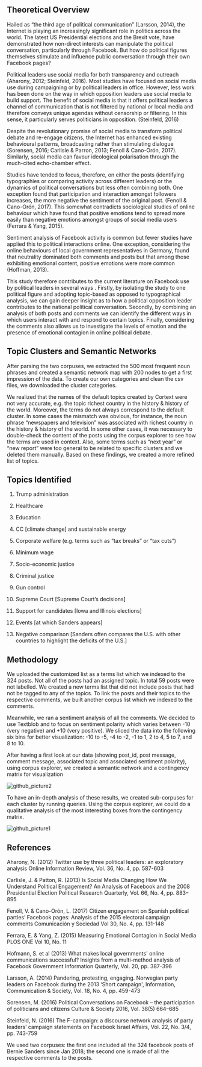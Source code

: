 ## Theoretical Overview

Hailed  as “the third age of political communication” (Larsson, 2014), the Internet is playing an increasingly significant role in politics across the world.  The latest US Presidential elections and the Brexit vote, have demonstrated how non-direct interests can manipulate the political conversation, particularly through Facebook.  But how do political figures themselves stimulate and influence public conversation through their own Facebook pages?

Political leaders use social media for both transparency and outreach (Aharony, 2012; Steinfeld, 2016).  Most studies have focused on social media use during campaigning or by political leaders in office.  However, less work has been done on the way in which opposition leaders use social media to build support.  The benefit of social media is that it offers political leaders a channel of communication that is not filtered by national or local media and therefore conveys unique agendas without censorship or filtering.  In this sense, it particularly serves politicians in opposition.   (Steinfeld, 2016)

Despite the revolutionary promise of social media to transform political debate and re-engage citizens, the Internet has enhanced existing behavioural patterns, broadcasting rather than stimulating dialogue (Sorensen, 2016; Carlisle & Parron, 2013; Fenoll & Cano-Orón, 2017).  Similarly, social media can favour ideological polarisation through the much-cited echo-chamber effect.          

Studies have tended to focus, therefore, on either the posts (identifying typographies or comparing activity across different leaders) or the dynamics of political conversations but less often combining both.  One exception found that participation and interaction amongst followers increases, the more negative the sentiment of the original post. (Fenoll & Cano-Orón, 2017).  This somewhat contradicts sociological studies of online behaviour which have found that positive emotions tend to spread more easily than negative emotions amongst groups of social media users (Ferrara & Yang, 2015).

Sentiment analysis of Facebook activity is common but fewer studies have applied this to political interactions online.  One exception, considering the online behaviours of local government representatives in Germany, found that neutrality dominated both comments and posts but that among those exhibiting emotional content, positive emotions were more common (Hoffman, 2013).

This study therefore contributes to the current literature on Facebook use by political leaders in several ways .  Firstly, by isolating the study to one political figure and adopting topic-based as opposed to typographical analysis, we can gain deeper insight as to how a political opposition leader contributes to the national political conversation.  Secondly, by combining an analysis of both posts and comments we can identify the different ways in which users interact with and respond to certain topics.  Finally, considering the comments also allows us to investigate the levels of emotion and the presence of emotional contagion in online political debate.



## Topic Clusters and Semantic Networks

After parsing the two corpuses, we extracted the 500 most frequent noun phrases and created a semantic network map with 200 nodes to get a first impression of the data. To create our own categories and clean the csv files, we downloaded the cluster categories. 

We realized that the names of the default topics created by Cortext were not very accurate, e.g. the topic richest country in the history & history of the world. Moreover, the terms do not always correspond to the default cluster. In some cases the mismatch was obvious, for instance, the noun phrase “newspapers and television” was associated with richest country in the history & history of the world. In some other cases, it was necessary to double-check the content of the posts using the corpus explorer to see how the terms are used in context. Also, some terms such as “next year” or “new report” were too general to be related to specific clusters and we deleted them manually. Based on these findings, we created a more refined list of topics.



## Topics Identified

1) Trump administration 

2) Healthcare

3) Education

4) CC [climate change] and sustainable energy

5) Corporate welfare (e.g. terms such as “tax breaks” or “tax cuts”)

6) Minimum wage

7) Socio-economic justice

8) Criminal justice

9) Gun control

10) Supreme Court [Supreme Court’s decisions]

11) Support for candidates [Iowa and Illinois elections]

12) Events [at which Sanders appears]

13) Negative comparison [Sanders often compares the U.S. with other countries to highlight the deficits of the U.S.]



## Methodology 

We uploaded the customized list as a terms list which we indexed to the 324 posts. 
Not all of the posts had an assigned topic. In total 59 posts were not labelled. We created a new terms list that did not include posts that had not be tagged to any of the topics. To link the posts and their topics to the respective comments, we built another corpus list which we indexed to the comments.

Meanwhile, we ran a sentiment analysis of all the comments. We decided to use Textblob and to focus on sentiment polarity which varies between -10 (very negative) and +10 (very positive). We sliced the data into the following six bins for better visualization: -10 to -5, -4 to -2, -1 to 1, 2 to 4, 5 to 7, and 8 to 10.

After having a first look at our data (showing post_id, post message, comment message, associated topic and associated sentiment polarity), using corpus explorer, we created a semantic network and a contingency matrix for visualization

![github_picture2](https://user-images.githubusercontent.com/38719684/39623650-a3b12560-4f96-11e8-814f-6791c98d40c6.png)

To have an in-depth analysis of these results, we created sub-corpuses for each cluster by running queries. Using the corpus explorer, we could do a qualitative analysis of the most interesting boxes from the contingency matrix.

![github_picture1](https://user-images.githubusercontent.com/38719684/39623283-68aacae4-4f95-11e8-90b8-f94d83360be0.png)



## References

Aharony, N. (2012) Twitter use by three political leaders: an exploratory analysis Online Information Review, Vol. 36, No. 4, pp. 587-603

Carlisle, J. & Patton, R. (2013) Is Social Media Changing How We Understand Political Engagement? An Analysis of Facebook and the 2008 Presidential Election Political Research Quarterly, Vol. 66, No. 4, pp. 883–895

Fenoll, V. & Cano-Orón, L. (2017) Citizen engagement on Spanish political parties’ Facebook pages: Analysis of the 2015 electoral campaign comments Comunicación y Sociedad Vol 30, No. 4, pp. 131-148

Ferrara, E. & Yang, Z. (2015) Measuring Emotional Contagion in Social Media PLOS ONE Vol 10, No. 11

Hofmann, S. et al (2013) What makes local governments' online communications successful? Insights from a multi-method analysis of Facebook Government Information Quarterly, Vol. 20, pp. 387-396

Larsson, A. (2014) Pandering, protesting, engaging. Norwegian party leaders on Facebook during the 2013 ‘Short campaign', Information, Communication & Society, Vol. 18, No. 4, pp. 459-473

Sorensen, M. (2016) Political Conversations on Facebook – the participation of politicians and citizens Culture & Society 2016, Vol. 38(5) 664–685

Steinfeld, N. (2016) The F-campaign: a discourse network analysis of party leaders’ campaign statements on Facebook Israel Affairs, Vol. 22, No. 3/4, pp. 743-759

We used two corpuses: the first one included all the 324 facebook posts of Bernie Sanders since Jan 2018; the second one is made of all the respective comments to the posts.
